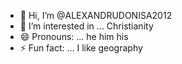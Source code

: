 - 👋 Hi, I’m @ALEXANDRUDONISA2012
- 👀 I’m interested in ... Christianity
- 😄 Pronouns: ... he him his
- ⚡ Fun fact: ... I like geography 

<!---
ALEXANDRUDONISA2012/ALEXANDRUDONISA2012 is a ✨ special ✨ repository because its `README.md` (this file) appears on your GitHub profile.
You can click the Preview link to take a look at your changes.
--->
